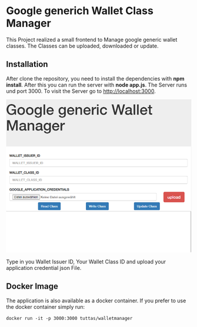 # Google generich Wallet Class Manager

This Project realized a small frontend to Manage google generic wallet classes. The Classes can be uploaded, downloaded or update.

## Installation
After clone the repository, you need to install the dependencies with **npm install**. After this you can run the server with **node app.js**. The Server runs und port 3000. To visit the Server go to [http://localhost:3000](http://localhost:3000).

![screenshot](screenshot.png)

Type in you Wallet Issuer ID, Your Wallet Class ID and upload your application credential json File.

## Docker Image
The application is also available as a docker container. If you prefer to use the docker container simply run:
```
docker run -it -p 3000:3000 tuttas/walletmanager
```